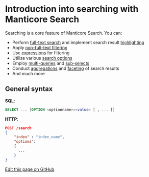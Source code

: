 # Introduction into searching with Manticore Search

Searching is a core feature of Manticore Search. You can:
* Perform [full-text search](../Searching/Full_text_matching/Basic_usage.md#MATCH) and implement search result [highlighting](../Searching/Highlighting.md)
* Apply [non-full-text filtering](../Searching/Filters.md)
* Use [expressions](../Searching/Expressions.md) for filtering
* Utilize various [search options](../Searching/Options.md)
* Employ [multi-queries](../Searching/Multi-queries.md) and [sub-selects](../Searching/Sub-selects.md)
* Conduct [aggregations](../Searching/Grouping.md) and [faceting](../Searching/Faceted_search.md) of search results
* And much more

## General syntax

**SQL**:
```sql
SELECT ... [OPTION <optionname>=<value> [ , ... ]]
```

**HTTP**:
```json
POST /search
{   
    "index" : "index_name",
    "options":   
    {
      ...
    }
}
```

[Edit this page on GitHub](https://github.com/manticoresoftware/manticoresearch/tree/master/manual/Searching/Intro.md)

<!-- proofread -->
